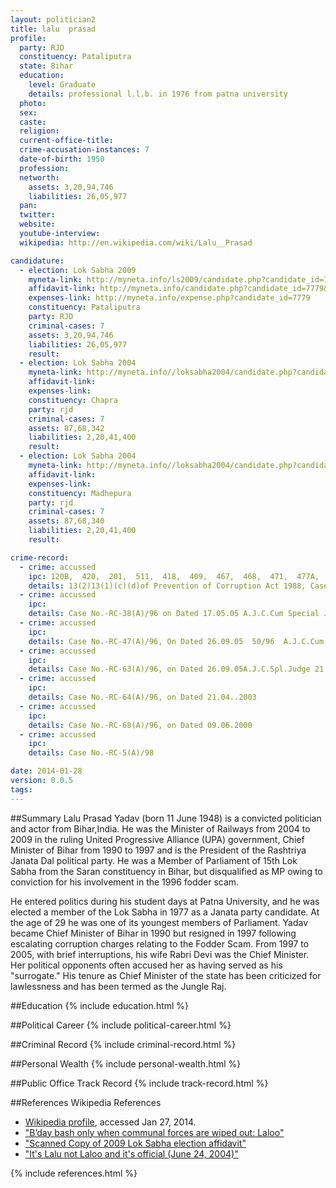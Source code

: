 ```yaml
---
layout: politician2
title: lalu  prasad
profile: 
  party: RJD
  constituency: Pataliputra
  state: Bihar
  education: 
    level: Graduate
    details: professional l.l.b. in 1976 from patna university
  photo: 
  sex: 
  caste: 
  religion: 
  current-office-title: 
  crime-accusation-instances: 7
  date-of-birth: 1950
  profession: 
  networth: 
    assets: 3,20,94,746
    liabilities: 26,05,977
  pan: 
  twitter: 
  website: 
  youtube-interview: 
  wikipedia: http://en.wikipedia.com/wiki/Lalu__Prasad

candidature: 
  - election: Lok Sabha 2009
    myneta-link: http://myneta.info/ls2009/candidate.php?candidate_id=7779
    affidavit-link: http://myneta.info/candidate.php?candidate_id=7779&scan=original
    expenses-link: http://myneta.info/expense.php?candidate_id=7779
    constituency: Pataliputra 
    party: RJD
    criminal-cases: 7
    assets: 3,20,94,746
    liabilities: 26,05,977
    result:  
  - election: Lok Sabha 2004
    myneta-link: http://myneta.info//loksabha2004/candidate.php?candidate_id=559
    affidavit-link: 
    expenses-link: 
    constituency: Chapra 
    party: rjd
    criminal-cases: 7
    assets: 87,68,342
    liabilities: 2,20,41,400
    result:  
  - election: Lok Sabha 2004
    myneta-link: http://myneta.info//loksabha2004/candidate.php?candidate_id=661
    affidavit-link: 
    expenses-link: 
    constituency: Madhepura 
    party: rjd
    criminal-cases: 7
    assets: 87,68,340
    liabilities: 2,20,41,400
    result:  

crime-record: 
  - crime: accussed
    ipc: 120B,  420,  201,  511,  418,  409,  467,  468,  471,  477A,  473,  472
    details: 13(2)13(1)(c)(d)of Prevention of Corruption Act 1988, Case No.-RC-20(A)/96, on dated 05.04.2000, Allegation is of Conspiracy to Protect Scamsters and Providing them Protective Umbrella and misuse of power as public servant, Further one case of disproportionate assets to my income has resulted in acqulttal by Judgement dated 18.12.2006 and state Appeal against acquittal is pending in high court, Patna numbering Govt. Appeal 1/2007  Special Judge,CBI(AHD)Patna ,22/96 23.07.97 
  - crime: accussed
    ipc: 
    details: Case No.-RC-38(A)/96 on Dated 17.05.05 A.J.C.Cum Special Judge IV CBI (AHD)Ranchi 65/96 28.11.97 
  - crime: accussed
    ipc: 
    details: Case No.-RC-47(A)/96, On Dated 26.09.05  50/96  A.J.C.Cum Special Judge II(CBI)AHD Ranchi 8.05.2001 
  - crime: accussed
    ipc: 
    details: Case No.-RC-63(A)/96, on Dated 26.09.05A.J.C.Spl.Judge 21.04.2003 
  - crime: accussed
    ipc: 
    details: Case No.-RC-64(A)/96, on Dated 21.04..2003 
  - crime: accussed
    ipc: 
    details: Case No.-RC-68(A)/96, on Dated 09.06.2000 
  - crime: accussed
    ipc: 
    details: Case No.-RC-5(A)/98 

date: 2014-01-28
version: 0.0.5
tags: 
---
```

##Summary
Lalu Prasad Yadav (born 11 June 1948) is a convicted politician and actor from Bihar,India. He was the Minister of Railways from 2004 to 2009 in the ruling United Progressive Alliance (UPA) government, Chief Minister of Bihar from 1990 to 1997 and is the President of the Rashtriya Janata Dal political party. He was a Member of Parliament of 15th Lok Sabha from the Saran constituency in Bihar, but disqualified as MP owing to conviction for his involvement in the 1996 fodder scam.

He entered politics during his student days at Patna University, and he was elected a member of the Lok Sabha in 1977 as a Janata party candidate. At the age of 29 he was one of its youngest members of Parliament. Yadav became Chief Minister of Bihar in 1990 but resigned in 1997 following escalating corruption charges relating to the Fodder Scam. From 1997 to 2005, with brief interruptions, his wife Rabri Devi was the Chief Minister. Her political opponents often accused her as having served as his "surrogate." His tenure as Chief Minister of the state has been criticized for lawlessness and has been termed as the Jungle Raj.


##Education
{% include education.html %}


##Political Career
{% include political-career.html %}


##Criminal Record
{% include criminal-record.html %}


##Personal Wealth
{% include personal-wealth.html %}


##Public Office Track Record
{% include track-record.html %}


##References
Wikipedia References
- [Wikipedia profile]({{page.profile.wikipedia}}), accessed Jan 27, 2014.
- ["B’day bash only when communal forces are wiped out: Laloo"][wiki1]
- ["Scanned Copy of 2009 Lok Sabha election affidavit"][wiki2]
- ["It's Lalu not Laloo and it's official (June 24, 2004)"][wiki3]

[wiki1]: http://www.dailyexcelsior.com/web1/03june12/national.htm
[wiki2]: http://docs.myneta.info/affidavits/ls2009db/965/LaluPrasad_CR1.jpg
[wiki3]: http://us.rediff.com/news/2004/jun/24lalu.htm


{% include references.html %}